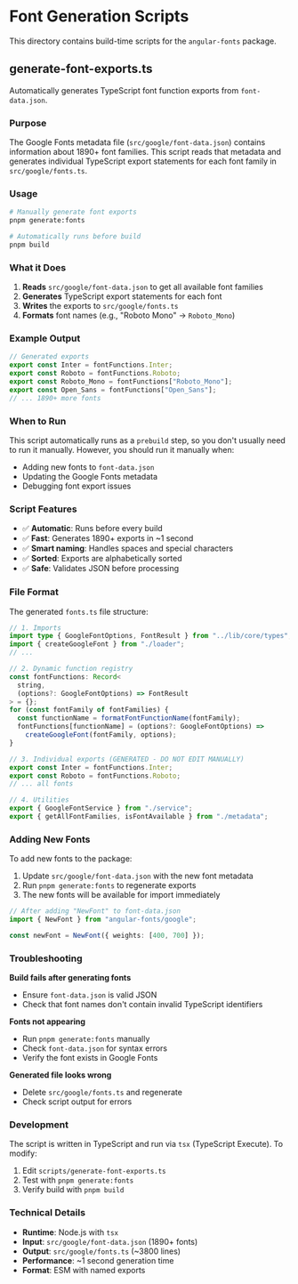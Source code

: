 # Font Generation Scripts

This directory contains build-time scripts for the `angular-fonts` package.

## generate-font-exports.ts

Automatically generates TypeScript font function exports from `font-data.json`.

### Purpose

The Google Fonts metadata file (`src/google/font-data.json`) contains information about 1890+ font families. This script reads that metadata and generates individual TypeScript export statements for each font family in `src/google/fonts.ts`.

### Usage

```bash
# Manually generate font exports
pnpm generate:fonts

# Automatically runs before build
pnpm build
```

### What it Does

1. **Reads** `src/google/font-data.json` to get all available font families
2. **Generates** TypeScript export statements for each font
3. **Writes** the exports to `src/google/fonts.ts`
4. **Formats** font names (e.g., "Roboto Mono" → `Roboto_Mono`)

### Example Output

```typescript
// Generated exports
export const Inter = fontFunctions.Inter;
export const Roboto = fontFunctions.Roboto;
export const Roboto_Mono = fontFunctions["Roboto_Mono"];
export const Open_Sans = fontFunctions["Open_Sans"];
// ... 1890+ more fonts
```

### When to Run

This script automatically runs as a `prebuild` step, so you don't usually need to run it manually. However, you should run it manually when:

- Adding new fonts to `font-data.json`
- Updating the Google Fonts metadata
- Debugging font export issues

### Script Features

- ✅ **Automatic**: Runs before every build
- ✅ **Fast**: Generates 1890+ exports in ~1 second
- ✅ **Smart naming**: Handles spaces and special characters
- ✅ **Sorted**: Exports are alphabetically sorted
- ✅ **Safe**: Validates JSON before processing

### File Format

The generated `fonts.ts` file structure:

```typescript
// 1. Imports
import type { GoogleFontOptions, FontResult } from "../lib/core/types";
import { createGoogleFont } from "./loader";
// ...

// 2. Dynamic function registry
const fontFunctions: Record<
  string,
  (options?: GoogleFontOptions) => FontResult
> = {};
for (const fontFamily of fontFamilies) {
  const functionName = formatFontFunctionName(fontFamily);
  fontFunctions[functionName] = (options?: GoogleFontOptions) =>
    createGoogleFont(fontFamily, options);
}

// 3. Individual exports (GENERATED - DO NOT EDIT MANUALLY)
export const Inter = fontFunctions.Inter;
export const Roboto = fontFunctions.Roboto;
// ... all fonts

// 4. Utilities
export { GoogleFontService } from "./service";
export { getAllFontFamilies, isFontAvailable } from "./metadata";
```

### Adding New Fonts

To add new fonts to the package:

1. Update `src/google/font-data.json` with the new font metadata
2. Run `pnpm generate:fonts` to regenerate exports
3. The new fonts will be available for import immediately

```typescript
// After adding "NewFont" to font-data.json
import { NewFont } from "angular-fonts/google";

const newFont = NewFont({ weights: [400, 700] });
```

### Troubleshooting

**Build fails after generating fonts**

- Ensure `font-data.json` is valid JSON
- Check that font names don't contain invalid TypeScript identifiers

**Fonts not appearing**

- Run `pnpm generate:fonts` manually
- Check `font-data.json` for syntax errors
- Verify the font exists in Google Fonts

**Generated file looks wrong**

- Delete `src/google/fonts.ts` and regenerate
- Check script output for errors

### Development

The script is written in TypeScript and run via `tsx` (TypeScript Execute). To modify:

1. Edit `scripts/generate-font-exports.ts`
2. Test with `pnpm generate:fonts`
3. Verify build with `pnpm build`

### Technical Details

- **Runtime**: Node.js with `tsx`
- **Input**: `src/google/font-data.json` (1890+ fonts)
- **Output**: `src/google/fonts.ts` (~3800 lines)
- **Performance**: ~1 second generation time
- **Format**: ESM with named exports
